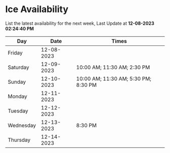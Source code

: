 # Ice Availability

List the latest availability for the next week, Last Update at **12-08-2023 02:24:40 PM**

| Day         | Date        | Times       |
| ----------- | ----------- | ----------- |
|Friday|12-08-2023||
|Saturday|12-09-2023|10:00 AM; 11:30 AM; 2:30 PM|
|Sunday|12-10-2023|10:00 AM; 11:30 AM; 5:30 PM; 8:30 PM|
|Monday|12-11-2023||
|Tuesday|12-12-2023||
|Wednesday|12-13-2023|8:30 PM|
|Thursday|12-14-2023||
